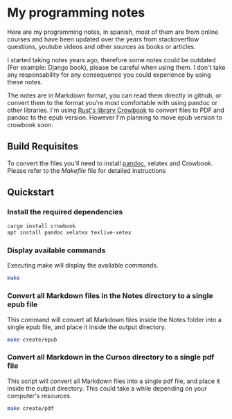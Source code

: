 ﻿# My programming notes

Here are my programming notes, in spanish, most of them are from online courses and have been updated over the years from stackoverflow questions, youtube videos and other sources as books or articles.

I started taking notes years ago, therefore some notes could be outdated (For example: Django book), please be careful when using them. I don't take any responsability for any consequence you could experience by using these notes. 

The notes are in Markdown format, you can read them directly in github, or convert them to the format you're most comfortable with using pandoc or other libraries. I'm using [Rust's library Crowbook](https://github.com/crowdagger/crowbook) to convert files to PDF and pandoc to the epub version. However I'm planning to move epub version to crowbook soon.

## Build Requisites

To convert the files you'll need to install [pandoc](https://pandoc.org/installing.html), xelatex and Crowbook. Please refer to the *Makefile* file for detailed instructions

## Quickstart

### Install the required dependencies

``` bash
cargo install crowbook
apt install pandoc xelatex texlive-xetex
```

### Display available commands

Executing make will display the available commands.

``` bash
make
```

### Convert all Markdown files in the Notes directory to a single epub file

This command will convert all Markdown files inside the Notes folder into a single epub file, and place it inside the output directory.

``` bash
make create/epub
```

### Convert all Markdown in the Cursos directory to a single pdf file

This script will convert all Markdown files into a single pdf file, and place it inside the output directory. This could take a while depending on your computer's resources.

``` bash
make create/pdf
```


